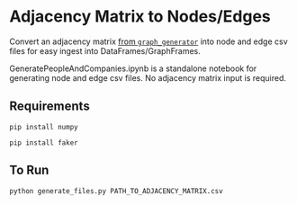 # Adjacency Matrix to Nodes/Edges

Convert an adjacency matrix [from `graph_generator`](https://github.com/josephhaaga/graph_generator) into node and edge csv files for easy ingest into DataFrames/GraphFrames.

GeneratePeopleAndCompanies.ipynb is a standalone notebook for generating node and edge csv files. No adjacency matrix input is required.

## Requirements
`pip install numpy` 

`pip install faker`

## To Run

`python generate_files.py PATH_TO_ADJACENCY_MATRIX.csv`
